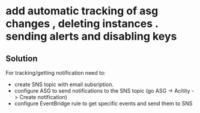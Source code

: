 # add automatic tracking of asg changes , deleting instances . sending alerts and disabling keys

## Solution
For tracking/getting notification need to:
- create SNS topic with email subsription.
- configure ASG to send notifications to the SNS topic (go ASG -> Acitity -> Create notification)
 - configure EventBridge rule to get specific events and send them to SNS
